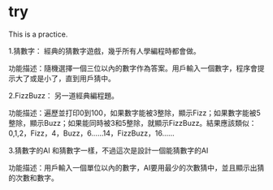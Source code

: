 # try
This is a practice.

1.猜數字：
經典的猜數字遊戲，幾乎所有人學編程時都會做。

功能描述：隨機選擇一個三位以內的數字作為答案。用戶輸入一個數字，程序會提示大了或是小了，直到用戶猜中。

2.FizzBuzz：
另一道經典編程題。

功能描述：遍歷並打印0到100，如果數字能被3整除，顯示Fizz；如果數字能被5整除，顯示Buzz；如果能同時被3和5整除，就顯示FizzBu​​zz。結果應該類似：0,1,2，Fizz，4，Buzz，6……14，FizzBuzz，16……

3.猜數字的AI
和猜數字一樣，不過這次是設計一個能猜數字的AI

功能描述：用戶輸入一個單位以內的數字，AI要用最少的次數猜中，並且顯示出猜的次數和數字。

